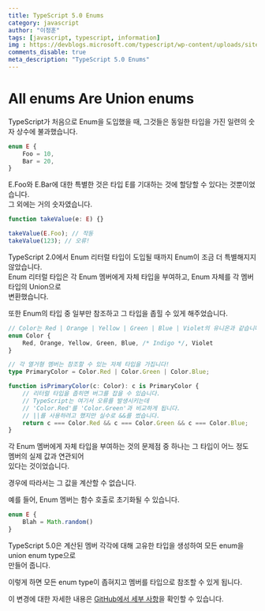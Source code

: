 ```yaml
---
title: TypeScript 5.0 Enums
category: javascript
author: "이정훈"
tags: [javascript, typescript, information]
img : https://devblogs.microsoft.com/typescript/wp-content/uploads/sites/11/2023/03/5-0-feature-image-square-bounds-1.png
comments_disable: true
meta_description: "TypeScript 5.0 Enums"
---
```

# All enums Are Union enums

TypeScript가 처음으로 Enum을 도입했을 때, 그것들은 동일한 타입을 가진 일련의 숫자 상수에 불과했습니다.

```typescript
enum E {
    Foo = 10,
    Bar = 20,
}
```

E.Foo와 E.Bar에 대한 특별한 것은 타입 E를 기대하는 것에 할당할 수 있다는 것뿐이었습니다.  
그 외에는 거의 숫자였습니다.

```typescript
function takeValue(e: E) {}

takeValue(E.Foo); // 작동
takeValue(123); // 오류!
```

TypeScript 2.0에서 Enum 리터럴 타입이 도입될 때까지 Enum이 조금 더 특별해지지 않았습니다.  
Enum 리터럴 타입은 각 Enum 멤버에게 자체 타입을 부여하고, Enum 자체를 각 멤버 타입의 Union으로   
변환했습니다. 

또한 Enum의 타입 중 일부만 참조하고 그 타입을 좁힐 수 있게 해주었습니다.

```typescript
// Color는 Red | Orange | Yellow | Green | Blue | Violet의 유니온과 같습니다.
enum Color {
    Red, Orange, Yellow, Green, Blue, /* Indigo */, Violet
}

// 각 열거형 멤버는 참조할 수 있는 자체 타입을 가집니다!
type PrimaryColor = Color.Red | Color.Green | Color.Blue;

function isPrimaryColor(c: Color): c is PrimaryColor {
    // 리터럴 타입을 좁히면 버그를 잡을 수 있습니다.
    // TypeScript는 여기서 오류를 발생시키는데
    // 'Color.Red'를 'Color.Green'과 비교하게 됩니다.
    // ||를 사용하려고 했지만 실수로 &&를 썼습니다.
    return c === Color.Red && c === Color.Green && c === Color.Blue;
}
```

각 Enum 멤버에게 자체 타입을 부여하는 것의 문제점 중 하나는 그 타입이 어느 정도 멤버의 실제 값과 연관되어  
있다는 것이었습니다. 

경우에 따라서는 그 값을 계산할 수 없습니다. 

예를 들어, Enum 멤버는 함수 호출로 초기화될 수 있습니다.

```typescript
enum E {
    Blah = Math.random()
}
```

TypeScript 5.0은 계산된 멤버 각각에 대해 고유한 타입을 생성하여 모든 enum을 union enum type으로  
만들어 줍니다. 

이렇게 하면 모든 enum type이 좁혀지고 멤버를 타입으로 참조할 수 있게 됩니다.

이 변경에 대한 자세한 내용은 [GitHub에서 세부 사항](https://github.com/microsoft/TypeScript/pull/50528)을 확인할 수 있습니다.

